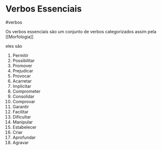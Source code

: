 # Verbos Essenciais
#verbos 

Os verbos essenciais são um conjunto de verbos categorizados assim pela [[Morfologia]]

eles são

1. Permitir
2. Possibilitar
3. Promover
4. Prejudicar
5. Provocar
6. Acarretar
7. Implicitar
8. Comprometer
9. Consolidar
10. Comprovar
11. Garantir
12. Facilitar
13. Dificultar
14. Manipular
15. Estabelecer
16. Criar
17. Aprofundar
18. Agravar


